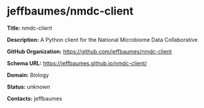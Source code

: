 # jeffbaumes/nmdc-client

**Title:** nmdc-client

**Description:** A Python client for the National Microbiome Data Collaborative

**GitHub Organization:** https://github.com/jeffbaumes/nmdc-client

**Schema URL:** https://jeffbaumes.github.io/nmdc-client/



**Domain:** Biology

**Status:** unknown



**Contacts:** jeffbaumes